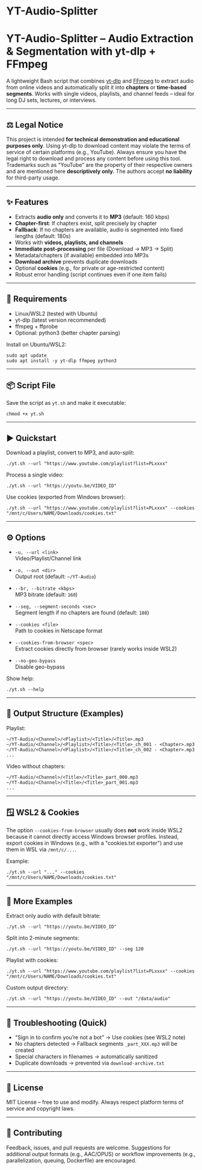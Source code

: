 # YT-Audio-Splitter

# YT-Audio-Splitter – Audio Extraction & Segmentation with yt-dlp + FFmpeg

A lightweight Bash script that combines [yt-dlp](https://github.com/yt-dlp/yt-dlp) and [FFmpeg](https://ffmpeg.org/) to extract audio from online videos and automatically split it into **chapters** or **time-based segments**. Works with single videos, playlists, and channel feeds – ideal for long DJ sets, lectures, or interviews.

---

## ⚖️ Legal Notice

This project is intended **for technical demonstration and educational purposes only**. Using yt-dlp to download content may violate the terms of service of certain platforms (e.g., YouTube). Always ensure you have the legal right to download and process any content before using this tool. Trademarks such as “YouTube” are the property of their respective owners and are mentioned here **descriptively only**. The authors accept **no liability** for third-party usage.

---

## ✨ Features

- Extracts **audio only** and converts it to **MP3** (default: 160 kbps)
- **Chapter-first**: If chapters exist, split precisely by chapter
- **Fallback**: If no chapters are available, audio is segmented into fixed lengths (default: 180s)
- Works with **videos, playlists, and channels**
- **Immediate post-processing** per file (Download → MP3 → Split)
- Metadata/chapters (if available) embedded into MP3s
- **Download archive** prevents duplicate downloads
- Optional **cookies** (e.g., for private or age-restricted content)
- Robust error handling (script continues even if one item fails)

---

## 🔧 Requirements

- Linux/WSL2 (tested with Ubuntu)
- yt-dlp (latest version recommended)
- ffmpeg + ffprobe
- Optional: python3 (better chapter parsing)

Install on Ubuntu/WSL2:

    sudo apt update
    sudo apt install -y yt-dlp ffmpeg python3

---

## 📦 Script File

Save the script as `yt.sh` and make it executable:

    chmod +x yt.sh

---

## ▶️ Quickstart

Download a playlist, convert to MP3, and auto-split:

    ./yt.sh --url "https://www.youtube.com/playlist?list=PLxxxx"

Process a single video:

    ./yt.sh --url "https://youtu.be/VIDEO_ID"

Use cookies (exported from Windows browser):

    ./yt.sh --url "https://www.youtube.com/playlist?list=PLxxxx" --cookies "/mnt/c/Users/NAME/Downloads/cookies.txt"

---

## ⚙️ Options

- `-u, --url <link>`  
  Video/Playlist/Channel link

- `-o, --out <dir>`  
  Output root (default: `~/YT-Audio`)

- `--br, --bitrate <kbps>`  
  MP3 bitrate (default: `160`)

- `--seg, --segment-seconds <sec>`  
  Segment length if no chapters are found (default: `180`)

- `--cookies <file>`  
  Path to cookies in Netscape format

- `--cookies-from-browser <spec>`  
  Extract cookies directly from browser (rarely works inside WSL2)

- `--no-geo-bypass`  
  Disable geo-bypass

Show help:

    ./yt.sh --help

---

## 📁 Output Structure (Examples)

Playlist:

    ~/YT-Audio/<Channel>/<Playlist>/<Title>/<Title>.mp3
    ~/YT-Audio/<Channel>/<Playlist>/<Title>/<Title>_ch_001 - <Chapter>.mp3
    ~/YT-Audio/<Channel>/<Playlist>/<Title>/<Title>_ch_002 - <Chapter>.mp3
    ...

Video without chapters:

    ~/YT-Audio/<Channel>/<Title>/<Title>_part_000.mp3
    ~/YT-Audio/<Channel>/<Title>/<Title>_part_001.mp3
    ...

---

## 🪟 WSL2 & Cookies

The option `--cookies-from-browser` usually does **not** work inside WSL2 because it cannot directly access Windows browser profiles. Instead, export cookies in Windows (e.g., with a "cookies.txt exporter") and use them in WSL via `/mnt/c/...`.

Example:

    ./yt.sh --url "..." --cookies "/mnt/c/Users/NAME/Downloads/cookies.txt"

---

## 🧪 More Examples

Extract only audio with default bitrate:

    ./yt.sh --url "https://youtu.be/VIDEO_ID"

Split into 2-minute segments:

    ./yt.sh --url "https://youtu.be/VIDEO_ID" --seg 120

Playlist with cookies:

    ./yt.sh --url "https://www.youtube.com/playlist?list=PLxxxx" --cookies "/mnt/c/Users/NAME/Downloads/cookies.txt"

Custom output directory:

    ./yt.sh --url "https://youtu.be/VIDEO_ID" --out "/data/audio"

---

## 🧰 Troubleshooting (Quick)

- “Sign in to confirm you’re not a bot” → Use cookies (see WSL2 note)
- No chapters detected → Fallback segments `_part_XXX.mp3` will be created
- Special characters in filenames → automatically sanitized
- Duplicate downloads → prevented via `download-archive.txt`

---

## 📜 License

MIT License – free to use and modify. Always respect platform terms of service and copyright laws.

---

## 🤝 Contributing

Feedback, issues, and pull requests are welcome. Suggestions for additional output formats (e.g., AAC/OPUS) or workflow improvements (e.g., parallelization, queuing, Dockerfile) are encouraged.
